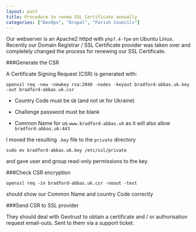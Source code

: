 ```yaml
---
layout: post
title: Procedure to renew SSL Certificate annually
categories: ["DevOps", "Drupal", "Parish Councils"]
---
```


Our webserver is an Apache2 httpd with `php7.4-fpm` on Ubuntu Linux. Recently our Domain Registrar / SSL Certificate provider was taken over and completely changed the process for renewing our SSL Certificate.

###Generate the CSR

A Certificate Signing Request (CSR) is generated with:  

    openssl req -new -newkey rsa:2048 -nodes -keyout bradford-abbas.uk.key -out bradford-abbas.uk.csr

-   Country Code must be `GB` (and not `UK` for Ukraine)  

- Challenge password must be blank

- Common Name for us `www.bradford-abbas.uk` as it will also allow `bradford-abbas.uk:443`

I moved the resulting `.key` file to the `private` directory  

    sudo mv bradford-abbas.uk.key /etc/ssl/private  

and gave user and group read-only permissions to the key.

###Check CSR encryption

    openssl req -in bradford-abbas.uk.csr -noout -text

should show our Common Name and country Code correctly

###Send CSR to SSL provider

They should deal with Geotrust to obtain a certificate and / or authorisation request email-outs. Sent to them via a support ticket.
